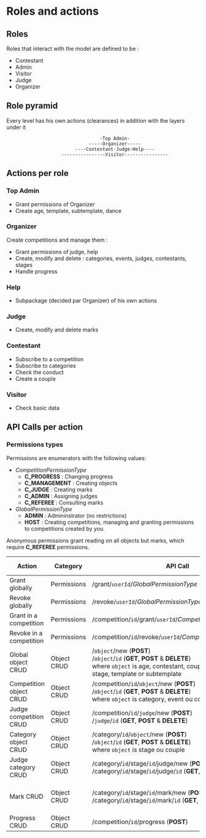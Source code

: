 # Roles and actions

## Roles

Roles that interact with the model are defined to be :
- Contestant
- Admin
- Visitor
- Judge
- Organizer

## Role pyramid

Every level has his own actions (clearances) in addition with the layers under it

                                      -Top Admin-
                                  -----Organizer-----
                             ----Contestant-Judge-Help----
                        ----------------Visitor----------------

## Actions per role

### Top Admin
- Grant permissions of Organizer
- Create age, template, subtemplate, dance

### Organizer
Create competitions and manage them :
  - Grant permissions of judge, help
  - Create, modify and delete : categories, events, judges, contestants, stages
  - Handle progress

### Help
- Subpackage (decided par Organizer) of his own actions

### Judge
- Create, modify and delete marks

### Contestant
- Subscribe to a competition
- Subscribe to categories
- Check the conduct
- Create a couple

### Visitor
- Check basic data

## API Calls per action

### Permissions types

Permissions are enumerators with the following values:
- _CompetitionPermissionType_
  - __C_PROGRESS__ : Changing progress
  - __C_MANAGEMENT__ : Creating objects
  - __C_JUDGE__ : Creating marks
  - __C_ADMIN__ : Assigning judges
  - __C_REFEREE__ : Consulting marks
- _GlobalPermissionType_
  - __ADMIN__ : Admininstrator (no restrictions)
  - __HOST__ : Creating competitions, managing and granting permissions to competitions created by you.

Anonymous permissions grant reading on all objects but marks, which require __C_REFEREE__ permissions.

 Action                 |  Category   |                             API Call                                  | Permission Required
----------------------- | ----------- | --------------------------------------------------------------------- | -------------------
Grant globally          | Permissions | /grant/`userId`/_GlobalPermissionType_                                | __ADMIN__
Revoke globally         | Permissions | /revoke/`userId`/_GlobalPermissionType_                               | __ADMIN__
Grant in a competition  | Permissions | /competition/`id`/grant/`userId`/_CompetitionPermissionType_          | __HOST__
Revoke in a competition | Permissions | /competition/`id`/revoke/`userId`/_CompetitionPermissionType_         | __HOST__
Global object CRUD      | Object CRUD | /`object`/new (__POST__)<br>/`object`/`id` (__GET__, __POST__ & __DELETE__)<br>where `object` is age, contestant, couple, dance, judge, stage, template or subtemplate | __ADMIN__
Competition object CRUD | Object CRUD | /competition/`id`/`object`/new (__POST__)<br>/`object`/`id` (__GET__, __POST__ & __DELETE__)<br>where `object` is category, event ou couple | __C_MANAGEMENT__
Judge competition CRUD  | Object CRUD | /competition/`id`/`judge`/new (__POST__)<br>/`judge`/`id` (__GET__, __POST__ & __DELETE__) | __C_ADMIN__ for judge C~~R~~UD
Category object CRUD    | Object CRUD | /category/`id`/`object`/new (__POST__)<br>/`object`/`id` (__GET__, __POST__ & __DELETE__)<br>where `object` is stage ou couple | __C_MANAGEMENT__
Judge category CRUD     | Object CRUD | /category/`id`/stage/`id`/judge/new (__POST__)<br>/category/`id`/stage/`id`/judge/`id` (__GET__, __POST__ & __DELETE__) | __C_ADMIN__ for judge C~~R~~UD
Mark CRUD               | Object CRUD | /category/`id`/stage/`id`/mark/new (__POST__)<br>/category/`id`/stage/`id`/mark/`id` (__GET__, __POST__ & __DELETE__) | __C_JUDGE__ for CRUD and __C_REFEREE__ for reading
Progress CRUD           | Object CRUD | /competition/`id`/progress (__POST__) | __C_PROGRESS__